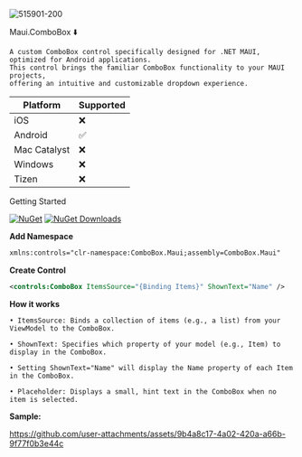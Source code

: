 ![515901-200](https://github.com/user-attachments/assets/8d35eb74-f195-4117-ad83-06e2a83b92c4)

Maui.ComboBox ⬇️
```
A custom ComboBox control specifically designed for .NET MAUI, optimized for Android applications.
This control brings the familiar ComboBox functionality to your MAUI projects,
offering an intuitive and customizable dropdown experience.
```
 Platform  | Supported |
| ------------- | ------------- |
| iOS  |❌|
| Android  |✅|
| Mac Catalyst	  |❌|
| Windows  |❌|
| Tizen	 |❌|

Getting Started

[![NuGet](https://img.shields.io/nuget/v/ComboBox.Maui.svg)](https://www.nuget.org/packages/ComboBox.Maui/) [![NuGet Downloads](https://img.shields.io/nuget/dt/ComboBox.Maui.svg)](https://www.nuget.org/packages/ComboBox.Maui/)



**Add Namespace**
```xml
xmlns:controls="clr-namespace:ComboBox.Maui;assembly=ComboBox.Maui"
```
**Create Control**
```xml
<controls:ComboBox ItemsSource="{Binding Items}" ShownText="Name" />
```
**How it works**

```
• ItemsSource: Binds a collection of items (e.g., a list) from your ViewModel to the ComboBox.

• ShownText: Specifies which property of your model (e.g., Item) to display in the ComboBox.

• Setting ShownText="Name" will display the Name property of each Item in the ComboBox.

• Placeholder: Displays a small, hint text in the ComboBox when no item is selected.
```
**Sample:**

https://github.com/user-attachments/assets/9b4a8c17-4a02-420a-a66b-9f77f0b3e44c


